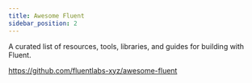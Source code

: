 ```yaml
---
title: Awesome Fluent
sidebar_position: 2
---
```

 
A curated list of resources, tools, libraries, and guides for building with Fluent.

https://github.com/fluentlabs-xyz/awesome-fluent
